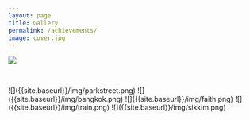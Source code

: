 ```yaml
---
layout: page
title: Gallery
permalink: /achievements/
image: cover.jpg
---
```





![]({{site.baseurl}}/img/pujo19.png)
<p>&nbsp;</p>
![]({{site.baseurl}}/img/parkstreet.png)
![]({{site.baseurl}}/img/bangkok.png)
![]({{site.baseurl}}/img/faith.png)
![]({{site.baseurl}}/img/train.png)
![]({{site.baseurl}}/img/sikkim.png)







